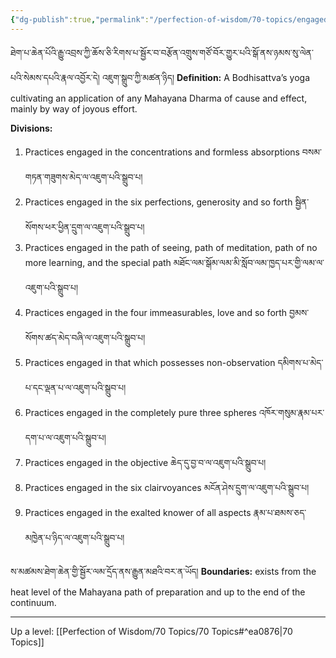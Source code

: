 ```yaml
---
{"dg-publish":true,"permalink":"/perfection-of-wisdom/70-topics/engaged-practice/"}
---
```


ཐེག་པ་ཆེན་པོའི་རྒྱུ་འབྲས་ཀྱི་ཆོས་ཅི་རིགས་པ་སྦྱོར་བ་བརྩོན་འགྲུས་གཙོ་བོར་གྱུར་པའི་སྒོ་ནས་ཉམས་སུ་ལེན་པའི་སེམས་དཔའི་རྣལ་འབྱོར་དེ།
འཇུག་སྒྲུབ་ཀྱི་མཚན་ཉིད།
**Definition:** A Bodhisattva’s yoga cultivating an application of any Mahayana Dharma of cause and effect, mainly by way of joyous effort.

**Divisions:**
1. Practices engaged in the concentrations and formless absorptions བསམ་གཏན་གཟུགས་མེད་ལ་འཇུག་པའི་སྒྲུབ་པ།
2. Practices engaged in the six perfections, generosity and so forth སྦྱིན་སོགས་ཕར་ཕྱིན་དྲུག་ལ་འཇུག་པའི་སྒྲུབ་པ།
3. Practices engaged in the path of seeing, path of meditation, path of no more learning, and the special path མཐོང་ལམ་སྒོམ་ལམ་མི་སློབ་ལམ་ཁྱད་པར་གྱི་ལམ་ལ་འཇུག་པའི་སྒྲུབ་པ།
4. Practices engaged in the four immeasurables, love and so forth བྱམས་སོགས་ཚད་མེད་བཞི་ལ་འཇུག་པའི་སྒྲུབ་པ།
5. Practices engaged in that which possesses non-observation དམིགས་པ་མེད་པ་དང་ལྡན་པ་ལ་འཇུག་པའི་སྒྲུབ་པ།
6. Practices engaged in the completely pure three spheres འཁོར་གསུམ་རྣམ་པར་དག་པ་ལ་འཇུག་པའི་སྒྲུབ་པ།
7. Practices engaged in the objective ཆེད་དུ་བྱ་བ་ལ་འཇུག་པའི་སྒྲུབ་པ།
8. Practices engaged in the six clairvoyances མངོན་ཤེས་དྲུག་ལ་འཇུག་པའི་སྒྲུབ་པ།
9. Practices engaged in the exalted knower of all aspects རྣམ་པ་ཐམས་ཅད་མཁྱེན་པ་ཉིད་ལ་འཇུག་པའི་སྒྲུབ་པ།

ས་མཚམས་ཐེག་ཆེན་གྱི་སྦྱོར་ལམ་དྲོད་ནས་རྒྱུན་མཐའི་བར་ན་ཡོད།
**Boundaries:** exists from the heat level of the Mahayana path of preparation and up to the end of the continuum.

---
Up a level: [[Perfection of Wisdom/70 Topics/70 Topics#^ea0876\|70 Topics]]